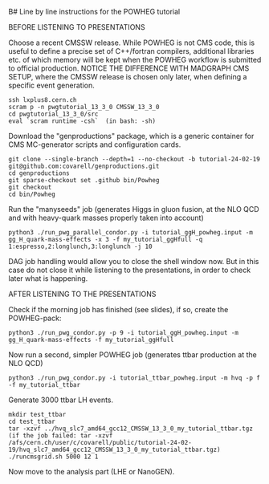 B# Line by line instructions for the POWHEG tutorial

BEFORE LISTENING TO PRESENTATIONS

Choose a recent CMSSW release. While POWHEG is not CMS code, this is useful to define a precise set of
C++/fortran compilers, additional libraries etc. of which memory will be kept when the POWHEG workflow is 
submitted to official production. NOTICE THE DIFFERENCE WITH MADGRAPH CMS SETUP, where the CMSSW release is chosen
only later, when defining a specific event generation.

```
ssh lxplus8.cern.ch
scram p -n pwgtutorial_13_3_0 CMSSW_13_3_0
cd pwgtutorial_13_3_0/src
eval `scram runtime -csh`  (in bash: -sh)
```

Download the "genproductions" package, which is a generic container for CMS MC-generator scripts and configuration cards. 

```
git clone --single-branch --depth=1 --no-checkout -b tutorial-24-02-19 git@github.com:covarell/genproductions.git
cd genproductions
git sparse-checkout set .github bin/Powheg
git checkout
cd bin/Powheg
```

Run the "manyseeds" job (generates Higgs in gluon fusion, at the NLO QCD and with heavy-quark masses properly
taken into account)

```
python3 ./run_pwg_parallel_condor.py -i tutorial_ggH_powheg.input -m gg_H_quark-mass-effects -x 3 -f my_tutorial_ggHfull -q 1:espresso,2:longlunch,3:longlunch -j 10 
``` 

DAG job handling would allow you to close the shell window now. But in this case do not close it while listening to the presentations, in order to check later what is happening.

AFTER LISTENING TO THE PRESENTATIONS

Check if the morning job has finished (see slides), if so, create the POWHEG-pack:

```
python3 ./run_pwg_condor.py -p 9 -i tutorial_ggH_powheg.input -m gg_H_quark-mass-effects -f my_tutorial_ggHfull 
``` 

Now run a second, simpler POWHEG job (generates ttbar production at the NLO QCD)

```
python3 ./run_pwg_condor.py -i tutorial_ttbar_powheg.input -m hvq -p f -f my_tutorial_ttbar 
```

Generate 3000 ttbar LH events.

```
mkdir test_ttbar
cd test_ttbar
tar -xzvf ../hvq_slc7_amd64_gcc12_CMSSW_13_3_0_my_tutorial_ttbar.tgz
(if the job failed: tar -xzvf /afs/cern.ch/user/c/covarell/public/tutorial-24-02-19/hvq_slc7_amd64_gcc12_CMSSW_13_3_0_my_tutorial_ttbar.tgz)
./runcmsgrid.sh 5000 12 1
```

Now move to the analysis part (LHE or NanoGEN).